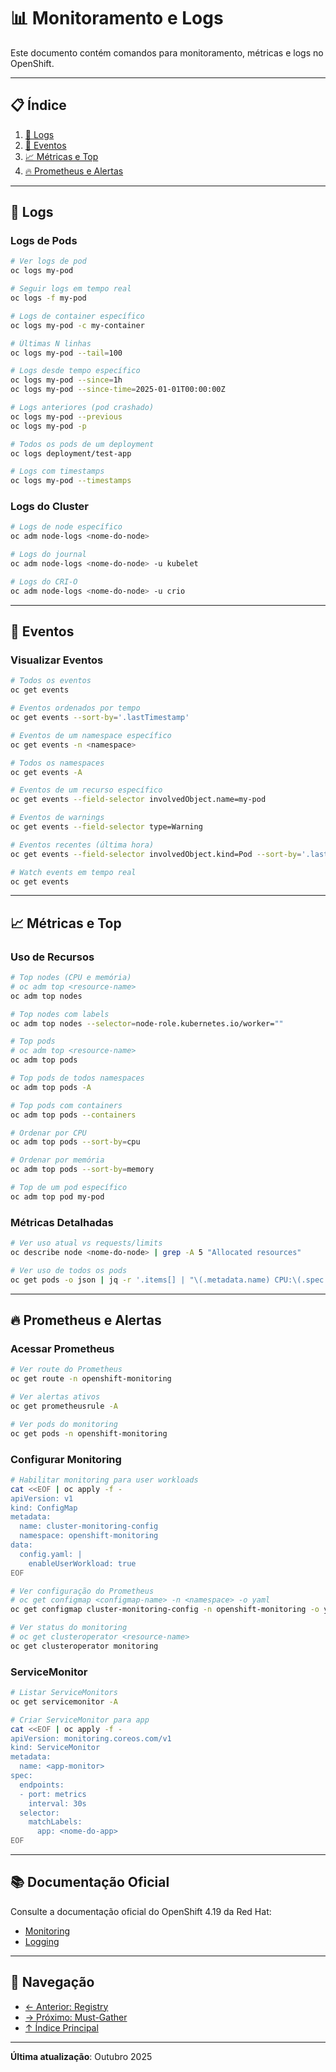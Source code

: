 # 📊 Monitoramento e Logs

Este documento contém comandos para monitoramento, métricas e logs no OpenShift.

---

## 📋 Índice

1. [📝 Logs](#logs)
2. [🔔 Eventos](#eventos)
3. [📈 Métricas e Top](#metricas-e-top)
4. [🔥 Prometheus e Alertas](#prometheus-e-alertas)
---

## 📝 Logs

### Logs de Pods
```bash
# Ver logs de pod
oc logs my-pod
```

```bash ignore-test
# Seguir logs em tempo real
oc logs -f my-pod
```

```bash
# Logs de container específico
oc logs my-pod -c my-container
```

```bash
# Últimas N linhas
oc logs my-pod --tail=100
```

```bash
# Logs desde tempo específico
oc logs my-pod --since=1h
oc logs my-pod --since-time=2025-01-01T00:00:00Z
```

```bash
# Logs anteriores (pod crashado)
oc logs my-pod --previous
oc logs my-pod -p
```

```bash
# Todos os pods de um deployment
oc logs deployment/test-app
```

```bash
# Logs com timestamps
oc logs my-pod --timestamps
```

### Logs do Cluster
```bash ignore-test
# Logs de node específico
oc adm node-logs <nome-do-node>
```

```bash ignore-test
# Logs do journal
oc adm node-logs <nome-do-node> -u kubelet
```

```bash ignore-test
# Logs do CRI-O
oc adm node-logs <nome-do-node> -u crio
```

---

## 🔔 Eventos

### Visualizar Eventos
```bash
# Todos os eventos
oc get events
```

```bash
# Eventos ordenados por tempo
oc get events --sort-by='.lastTimestamp'
```

```bash ignore-test
# Eventos de um namespace específico
oc get events -n <namespace>
```

```bash
# Todos os namespaces
oc get events -A
```

```bash
# Eventos de um recurso específico
oc get events --field-selector involvedObject.name=my-pod
```

```bash
# Eventos de warnings
oc get events --field-selector type=Warning
```

```bash
# Eventos recentes (última hora)
oc get events --field-selector involvedObject.kind=Pod --sort-by='.lastTimestamp' | tail -20
```

```bash
# Watch events em tempo real
oc get events
```

---

## 📈 Métricas e Top

### Uso de Recursos
```bash
# Top nodes (CPU e memória)
# oc adm top <resource-name>
oc adm top nodes
```

```bash ignore-test
# Top nodes com labels
oc adm top nodes --selector=node-role.kubernetes.io/worker=""
```

```bash ignore-test
# Top pods
# oc adm top <resource-name>
oc adm top pods
```

```bash ignore-test
# Top pods de todos namespaces
oc adm top pods -A
```

```bash ignore-test
# Top pods com containers
oc adm top pods --containers
```

```bash ignore-test
# Ordenar por CPU
oc adm top pods --sort-by=cpu
```

```bash ignore-test
# Ordenar por memória
oc adm top pods --sort-by=memory
```

```bash
# Top de um pod específico
oc adm top pod my-pod
```

### Métricas Detalhadas
```bash ignore-test
# Ver uso atual vs requests/limits
oc describe node <nome-do-node> | grep -A 5 "Allocated resources"
```

```bash ignore-test
# Ver uso de todos os pods
oc get pods -o json | jq -r '.items[] | "\(.metadata.name) CPU:\(.spec.containers[0].resources.requests.cpu) MEM:\(.spec.containers[0].resources.requests.memory)"'
```

---

## 🔥 Prometheus e Alertas

### Acessar Prometheus
```bash
# Ver route do Prometheus
oc get route -n openshift-monitoring
```

```bash
# Ver alertas ativos
oc get prometheusrule -A
```

```bash
# Ver pods do monitoring
oc get pods -n openshift-monitoring
```

### Configurar Monitoring
```bash
# Habilitar monitoring para user workloads
cat <<EOF | oc apply -f -
apiVersion: v1
kind: ConfigMap
metadata:
  name: cluster-monitoring-config
  namespace: openshift-monitoring
data:
  config.yaml: |
    enableUserWorkload: true
EOF
```

```bash ignore-test
# Ver configuração do Prometheus
# oc get configmap <configmap-name> -n <namespace> -o yaml
oc get configmap cluster-monitoring-config -n openshift-monitoring -o yaml
```

```bash
# Ver status do monitoring
# oc get clusteroperator <resource-name>
oc get clusteroperator monitoring
```

### ServiceMonitor
```bash
# Listar ServiceMonitors
oc get servicemonitor -A
```

```bash ignore-test
# Criar ServiceMonitor para app
cat <<EOF | oc apply -f -
apiVersion: monitoring.coreos.com/v1
kind: ServiceMonitor
metadata:
  name: <app-monitor>
spec:
  endpoints:
  - port: metrics
    interval: 30s
  selector:
    matchLabels:
      app: <nome-do-app>
EOF
```

---

## 📚 Documentação Oficial

Consulte a documentação oficial do OpenShift 4.19 da Red Hat:

- [Monitoring](https://docs.redhat.com/en/documentation/openshift_container_platform/4.19/html/monitoring/index)
- [Logging](https://docs.redhat.com/en/documentation/openshift_container_platform/4.19/html/logging/index)

---

## 📖 Navegação

- [← Anterior: Registry](10-registry-imagens.md)
- [→ Próximo: Must-Gather](12-must-gather.md)
- [↑ Índice Principal](README.md)

---

**Última atualização**: Outubro 2025
